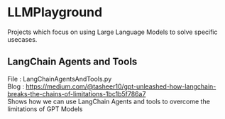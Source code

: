 # LLMPlayground

Projects which focus on using Large Language Models to solve specific usecases.

## LangChain Agents and Tools 
File : LangChainAgentsAndTools.py  
Blog : https://medium.com/@tasheer10/gpt-unleashed-how-langchain-breaks-the-chains-of-limitations-1bc1b5f786a7  
Shows how we can use LangChain Agents and tools to overcome the limitations of GPT Models

